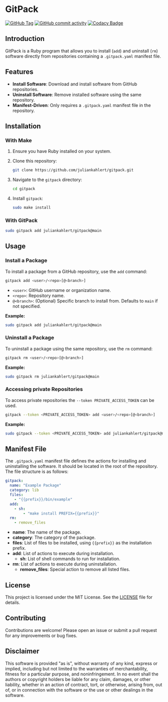 # GitPack

[![GitHub Tag](https://img.shields.io/github/v/tag/juliankahlert/gitpack)](https://github.com/juliankahlert/gitpack)
[![GitHub commit activity](https://img.shields.io/github/commit-activity/t/juliankahlert/gitpack)](https://github.com/juliankahlert/gitpack/commits/)
[![Codacy Badge](https://app.codacy.com/project/badge/Grade/e26a46bde8b44bae91e830d2aa145fb7)](https://app.codacy.com/gh/juliankahlert/gitpack/dashboard?utm_source=gh&utm_medium=referral&utm_content=&utm_campaign=Badge_grade)

## Introduction

GitPack is a Ruby program that allows you to install (`add`) and uninstall (`rm`) software directly from repositories containing a `.gitpack.yaml` manifest file.

## Features

- **Install Software**: Download and install software from GitHub repositories.
- **Uninstall Software**: Remove installed software using the same repository.
- **Manifest-Driven**: Only requires a `.gitpack.yaml` manifest file in the repository.

## Installation

### With Make

1. Ensure you have Ruby installed on your system.
2. Clone this repository:

    ```bash
    git clone https://github.com/juliankahlert/gitpack.git
    ```

3. Navigate to the `gitpack` directory:

    ```bash
    cd gitpack
    ```

4. Install `gitpack`:

    ```bash
    sudo make install
    ```

### With GitPack

```bash
sudo gitpack add juliankahlert/gitpack@main
```

## Usage

### Install a Package

To install a package from a GitHub repository, use the `add` command:

```bash
gitpack add <user>/<repo>[@<branch>]
```

- `<user>`: GitHub username or organization name.
- `<repo>`: Repository name.
- `@<branch>`: (Optional) Specific branch to install from. Defaults to `main` if not specified.

**Example:**

```bash
sudo gitpack add juliankahlert/gitpack@main
```

### Uninstall a Package

To uninstall a package using the same repository, use the `rm` command:

```bash
gitpack rm <user>/<repo>[@<branch>]
```

**Example:**

```bash
sudo gitpack rm juliankahlert/gitpack@main
```

### Accessing private Repositories

To access private repositories the `--token PRIVATE_ACCESS_TOKEN` can be used.

```bash
gitpack --token <PRIVATE_ACCESS_TOKEN> add <user>/<repo>[@<branch>]
```

**Example:**

```bash
sudo gitpack --token <PRIVATE_ACCESS_TOKEN> add juliankahlert/gitpack@main
```

## Manifest File

The `.gitpack.yaml` manifest file defines the actions for installing and uninstalling the software. It should be located in the root of the repository. The file structure is as follows:

```yaml
gitpack:
  name: "Example Package"
  category: lib
  files:
    - "{{prefix}}/bin/example"
  add:
    - sh:
        - "make install PREFIX={{prefix}}"
  rm:
    - remove_files
```

- **name**: The name of the package.
- **category**: The category of the package.
- **files**: List of files to be installed, using `{{prefix}}` as the installation prefix.
- **add**: List of actions to execute during installation.
  - **sh**: List of shell commands to run for installation.
- **rm**: List of actions to execute during uninstallation.
  - **remove_files**: Special action to remove all listed files.

## License

This project is licensed under the MIT License. See the [LICENSE](LICENSE) file for details.

## Contributing

Contributions are welcome! Please open an issue or submit a pull request for any improvements or bug fixes.

## Disclaimer

This software is provided "as is", without warranty of any kind, express or implied, including but not limited to the warranties of merchantability, fitness for a particular purpose, and noninfringement. In no event shall the authors or copyright holders be liable for any claim, damages, or other liability, whether in an action of contract, tort, or otherwise, arising from, out of, or in connection with the software or the use or other dealings in the software.
